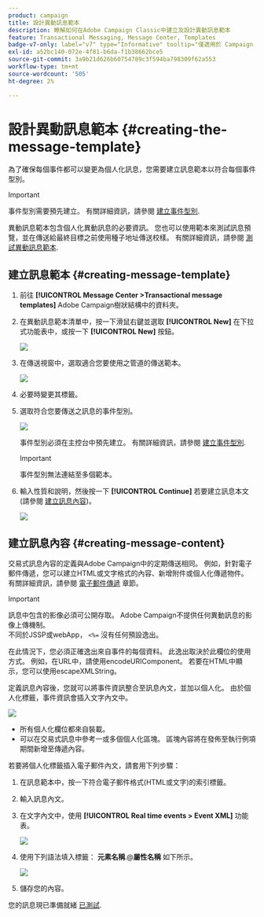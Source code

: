 ```yaml
---
product: campaign
title: 設計異動訊息範本
description: 瞭解如何在Adobe Campaign Classic中建立及設計異動訊息範本
feature: Transactional Messaging, Message Center, Templates
badge-v7-only: label="v7" type="Informative" tooltip="僅適用於 Campaign Classic v7"
exl-id: a52bc140-072e-4f81-b6da-f1b38662bce5
source-git-commit: 3a9b21d626b60754789c3f594ba798309f62a553
workflow-type: tm+mt
source-wordcount: '505'
ht-degree: 2%

---
```


# 設計異動訊息範本 {#creating-the-message-template}



為了確保每個事件都可以變更為個人化訊息，您需要建立訊息範本以符合每個事件型別。

>[!IMPORTANT]
>
>事件型別需要預先建立。 有關詳細資訊，請參閱 [建立事件型別](../../message-center/using/creating-event-types.md).

異動訊息範本包含個人化異動訊息的必要資訊。 您也可以使用範本來測試訊息預覽，並在傳送給最終目標之前使用種子地址傳送校樣。 有關詳細資訊，請參閱 [測試異動訊息範本](../../message-center/using/testing-message-templates.md).

## 建立訊息範本 {#creating-message-template}

1. 前往 **[!UICONTROL Message Center >Transactional message templates]** Adobe Campaign樹狀結構中的資料夾。

1. 在異動訊息範本清單中，按一下滑鼠右鍵並選取 **[!UICONTROL New]** 在下拉式功能表中，或按一下 **[!UICONTROL New]** 按鈕。

   ![](assets/messagecenter_create_model_001.png)

1. 在傳送視窗中，選取適合您要使用之管道的傳送範本。

   ![](assets/messagecenter_create_model_002.png)

1. 必要時變更其標籤。

1. 選取符合您要傳送之訊息的事件型別。

   ![](assets/messagecenter_create_model_003.png)

   事件型別必須在主控台中預先建立。 有關詳細資訊，請參閱 [建立事件型別](../../message-center/using/creating-event-types.md).

   >[!IMPORTANT]
   >
   >事件型別無法連結至多個範本。

1. 輸入性質和說明，然後按一下 **[!UICONTROL Continue]** 若要建立訊息本文(請參閱 [建立訊息內容](#creating-message-content))。

   ![](assets/messagecenter_create_model_004.png)

## 建立訊息內容 {#creating-message-content}

交易式訊息內容的定義與Adobe Campaign中的定期傳送相同。 例如，針對電子郵件傳遞，您可以建立HTML或文字格式的內容、新增附件或個人化傳遞物件。 有關詳細資訊，請參閱 [電子郵件傳遞](../../delivery/using/about-email-channel.md) 章節。

>[!IMPORTANT]
>
>訊息中包含的影像必須可公開存取。 Adobe Campaign不提供任何異動訊息的影像上傳機制。\
>不同於JSSP或webApp， `<%=` 沒有任何預設逸出。
>
>在此情況下，您必須正確逸出來自事件的每個資料。 此逸出取決於此欄位的使用方式。 例如，在URL中，請使用encodeURIComponent。 若要在HTML中顯示，您可以使用escapeXMLString。

定義訊息內容後，您就可以將事件資訊整合至訊息內文，並加以個人化。 由於個人化標籤，事件資訊會插入文字內文中。

![](assets/messagecenter_create_content_001.png)

* 所有個人化欄位都來自裝載。
* 可以在交易式訊息中參考一或多個個人化區塊。 區塊內容將在發佈至執行例項期間新增至傳遞內容。

若要將個人化標籤插入電子郵件內文，請套用下列步驟：

1. 在訊息範本中，按一下符合電子郵件格式(HTML或文字)的索引標籤。

1. 輸入訊息內文。

1. 在文字內文中，使用 **[!UICONTROL Real time events > Event XML]** 功能表。

   ![](assets/messagecenter_create_custo_002.png)

1. 使用下列語法填入標籤： **元素名稱**.@**屬性名稱** 如下所示。

   ![](assets/messagecenter_create_custo_003.png)

1. 儲存您的內容。

您的訊息現已準備就緒 [已測試](../../message-center/using/testing-message-templates.md).
